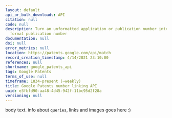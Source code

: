 ```yaml
---
layout: default
api_or_bulk_downloads: API
citation: null
code: null
description: Turn an unformatted application or publication number into the DOCDB
  format publication number
documentation: null
doi: null
error_metrics: null
location: https://patents.google.com/api/match
record_creation_timestamp: 4/14/2021 23:10:00
references: null
shortname: google_patents_api
tags: Google Patents
terms_of_use: null
timeframe: 1834-present (~weekly)
title: Google Patents number linking API
uuid: e3fbfd90-aa48-4d45-942f-11bc95d2f28a
versioning: null
---
```


body text. info about `queries`, links and images goes here :)